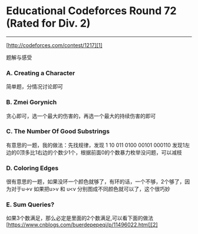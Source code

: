 # Educational Codeforces Round 72 (Rated for Div. 2)

------
[http://codeforces.com/contest/1217][1]

题解与感受

### A. Creating a Character
简单题，分情况讨论即可

### B. Zmei Gorynich
贪心即可，选一个最大的伤害的，再选一个最大的持续伤害的即可

### C. The Number Of Good Substrings
有意思的一题，我的做法：先找规律，发现
1
10
011
0100
00101
000110
发现1左边的0顶多比1右边的个数少1个，根据前面0的个数暴力枚举没问题，可以减枝

### D. Coloring Edges
很有意思的一题，如果没环一个颜色就够了，有环的话，一个不够，2个够了，因为对于u->v
如果把u>v 和 u<v 分别图成不同颜色就可以了，这个很巧妙

### E. Sum Queries?
如果3个数满足，那么必定是里面的2个数满足,可以看下面的做法
[https://www.cnblogs.com/buerdepepeqi/p/11496022.html][2]


  [1]: http://codeforces.com/contest/1217
  [2]: https://www.cnblogs.com/buerdepepeqi/p/11496022.html
